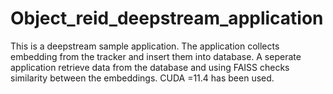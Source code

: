 # Object_reid_deepstream_application
This is a deepstream sample application. The application collects embedding from the tracker and insert them into database. A seperate application retrieve data from the database and using FAISS checks similarity between the embeddings. CUDA =11.4 has been used.
